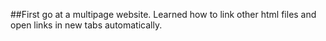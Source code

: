 ##First go at a multipage website. Learned how to link other html files and open links in new tabs automatically. 
